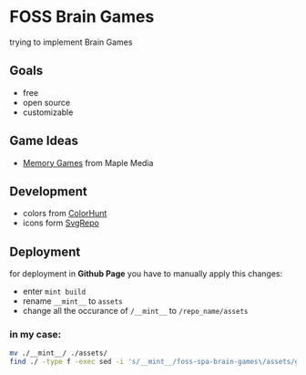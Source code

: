 # FOSS Brain Games
trying to implement Brain Games 

## Goals
- free
- open source
- customizable

## Game Ideas
- [Memory Games](https://play.google.com/store/apps/details?id=com.memory.brain.training.games&hl=en-US) from Maple Media


## Development
- colors from [ColorHunt](https://colorhunt.co/palettes/)
- icons form [SvgRepo](https://www.svgrepo.com/)

## Deployment
for deployment in **Github Page** you have to manually apply this changes:
- enter `mint build`
- rename `__mint__` to `assets`
- change all the occurance of `/__mint__` to `/repo_name/assets`

### in my case:
```sh
mv ./__mint__/ ./assets/
find ./ -type f -exec sed -i 's/__mint__/foss-spa-brain-games\/assets/g' {} +
```